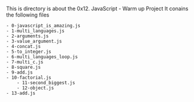 This is directory is about the 0x12. JavaScript - Warm up Project
It conains the following files

	- 0-javascript_is_amazing.js
	- 1-multi_languages.js
	- 2-arguments.js
	- 3-value_argument.js
	- 4-concat.js
	- 5-to_integer.js
	- 6-multi_languages_loop.js
	- 7-multi_c.js
	- 8-square.js
	- 9-add.js
	- 10-factorial.js
        - 11-second_biggest.js
        - 12-object.js
  	- 13-add.js
